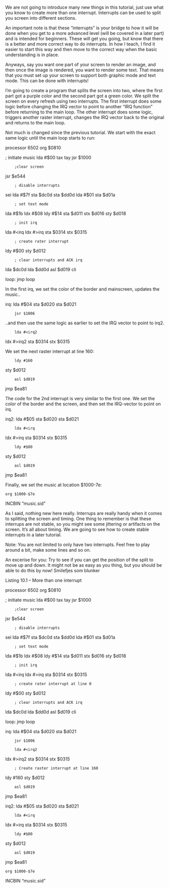 We are not going to introduce many new things in this tutorial, just use what you know to create more than one interrupt. Interrupts can be used to split you screen into different sections.

An important note is that these “interrupts” is your bridge to how it will be done when you get to a more advanced level (will be covered in a later part) and is intended for beginners. These will get you going, but know that there is a better and more correct way to do interrupts. In how I teach, I find it easier to start this way and then move to the correct way when the basic understanding is in place.

Anyways, say you want one part of your screen to render an image, and then once the image is rendered, you want to render some text. That means that you must set up your screen to support both graphic mode and text mode. This can be done with interrupts!

I’m going to create a program that splits the screen into two, where the first part got a purple color and the second part got a green color. We split the screen on every refresh using two interrupts.
The first interrupt does some logic before changing the IRQ vector to point to another “IRQ function” before returning to the main loop. The other interrupt does some logic, triggers another raster interrupt, changes the IRQ vector back to the original and returns to the main loop.

Not much is changed since the previous tutorial. We start with the exact same logic until the main loop starts to run:

processor    6502
org    $0810

; initiate music
lda #$00
tax
tay
jsr $1000

        ;clear screen
jsr $e544

        ; disable interrupts
sei
lda #$7f
sta $dc0d
sta $dd0d
lda #$01
sta $d01a

        ; set text mode
lda #$1b
ldx #$08
ldy #$14
sta $d011
stx $d016
sty $d018

        ; init irq
lda #<irq
ldx #>irq
sta $0314
stx $0315

        ; create rater interrupt
ldy #$00
sty $d012

        ; clear interrupts and ACK irq
lda $dc0d
lda $dd0d
asl $d019
cli

loop:    jmp loop

In the first irq, we set the color of the border and mainscreen, updates the music..

irq:  lda #$04
sta $d020
sta $d021

        jsr $1006

..and then use the same logic as earlier to set the IRQ vector to point to irq2.

        lda #<irq2
ldx #>irq2
sta $0314
stx $0315

We set the next raster interrupt at line 160:

        ldy #160
sty $d012

        asl $d019
jmp    $ea81

The code for the 2nd interrupt is very similar to the first one. We set the color of the border and the screen, and then set the IRQ-vector to point on irq.

irq2:
lda #$05
sta $d020
sta $d021

        lda #<irq
ldx #>irq
sta $0314
stx $0315

        ldy #$00
sty $d012

        asl $d019
jmp    $ea81

Finally, we set the music at location $1000-7e:

    org $1000-$7e
INCBIN “music.sid”

As I said, nothing new here really. Interrups are really handy when it comes to splitting the screen and timing. One thing to remember is that these interrups are not stable, so you might see some jittering or artifacts on the screen. It’s all about timing. We are going to see how to create stable interrupts in a later tutorial.

Note: You are not limited to only have two interrupts. Feel free to play around a bit, make some lines and so on.

An excerise for you:
Try to see if you can get the position of the split to move up and down. It might not be as easy as you thing, but you should be able to do this by now! Smilefjes som blunker

Listing 10.1 – More than one interrupt

processor    6502
org    $0810

; initiate music
lda #$00
tax
tay
jsr $1000

        ;clear screen
jsr $e544

        ; disable interrupts
sei
lda #$7f
sta $dc0d
sta $dd0d
lda #$01
sta $d01a

        ; set text mode
lda #$1b
ldx #$08
ldy #$14
sta $d011
stx $d016
sty $d018

        ; init irq
lda #<irq
ldx #>irq
sta $0314
stx $0315

        ; create rater interrupt at line 0
ldy #$00
sty $d012

        ; clear interrupts and ACK irq
lda $dc0d
lda $dd0d
asl $d019
cli

loop:    jmp loop

irq:  lda #$04
sta $d020
sta $d021

        jsr $1006

        lda #<irq2
ldx #>irq2
sta $0314
stx $0315

        ; Create raster interrupt at line 160
ldy #160
sty $d012

        asl $d019
jmp    $ea81

irq2:
lda #$05
sta $d020
sta $d021

        lda #<irq
ldx #>irq
sta $0314
stx $0315

        ldy #$00
sty $d012

        asl $d019
jmp    $ea81

    org $1000-$7e
INCBIN “music.sid”


